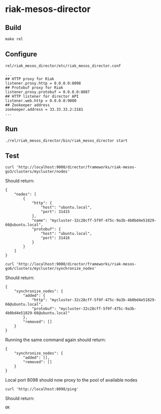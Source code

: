 # riak-mesos-director

## Build

```
make rel
```

## Configure

`rel/riak_mesos_director/etc/riak_mesos_director.conf`

```
...
## HTTP proxy for Riak
listener.proxy.http = 0.0.0.0:8098
## Protobuf proxy for Riak
listener.proxy.protobuf = 0.0.0.0:8087
## HTTP listener for director API
listener.web.http = 0.0.0.0:9000
## Zookeeper address
zookeeper.address = 33.33.33.2:2181
...
```

## Run

```
./rel/riak_mesos_director/bin/riak_mesos_director start
```

## Test

```
curl 'http://localhost:9000/director/frameworks/riak-mesos-go3/clusters/mycluster/nodes'
```

Should return:

```
{
    "nodes": [
        {
            "http": {
                "host": "ubuntu.local",
                "port": 31415
            },
            "name": "mycluster-32c28cff-5f9f-475c-9a3b-4b0bd4e51829-66@ubuntu.local",
            "protobuf": {
                "host": "ubuntu.local",
                "port": 31416
            }
        }
    ]
}
```

```
curl 'http://localhost:9000/director/frameworks/riak-mesos-go6/clusters/mycluster/synchronize_nodes'
```

Should return:

```
{
    "synchronize_nodes": {
        "added": {
            "http": "mycluster-32c28cff-5f9f-475c-9a3b-4b0bd4e51829-66@ubuntu.local",
            "protobuf": "mycluster-32c28cff-5f9f-475c-9a3b-4b0bd4e51829-66@ubuntu.local"
        },
        "removed": []
    }
}
```

Running the same command again should return:

```
{
    "synchronize_nodes": {
        "added": [],
        "removed": []
    }
}
```

Local port 8098 should now proxy to the pool of available nodes

```
curl 'http://localhost:8098/ping'
```

Should return:

```
OK
```
